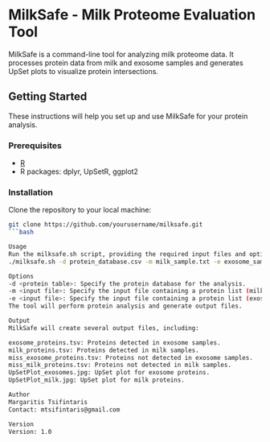 # MilkSafe - Milk Proteome Evaluation Tool

MilkSafe is a command-line tool for analyzing milk proteome data. It processes protein data from milk and exosome samples and generates UpSet plots to visualize protein intersections.

## Getting Started

These instructions will help you set up and use MilkSafe for your protein analysis.

### Prerequisites

- [R](https://www.r-project.org/)
- R packages: dplyr, UpSetR, ggplot2

### Installation

Clone the repository to your local machine:

```bash
git clone https://github.com/yourusername/milksafe.git
```bash

Usage
Run the milksafe.sh script, providing the required input files and options:
./milksafe.sh -d protein_database.csv -m milk_sample.txt -e exosome_sample.txt

Options
-d <protein table>: Specify the protein database for the analysis.
-m <input file>: Specify the input file containing a protein list (milk sample).
-e <input file>: Specify the input file containing a protein list (exosome sample).
The tool will perform protein analysis and generate output files.

Output
MilkSafe will create several output files, including:

exosome_proteins.tsv: Proteins detected in exosome samples.
milk_proteins.tsv: Proteins detected in milk samples.
miss_exosome_proteins.tsv: Proteins not detected in exosome samples.
miss_milk_proteins.tsv: Proteins not detected in milk samples.
UpSetPlot_exosomes.jpg: UpSet plot for exosome proteins.
UpSetPlot_milk.jpg: UpSet plot for milk proteins.

Author
Margaritis Tsifintaris
Contact: mtsifintaris@gmail.com

Version
Version: 1.0

